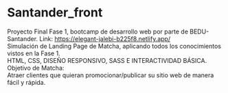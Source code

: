 # Santander_front  
Proyecto Final Fase 1, bootcamp de desarrollo web por parte de BEDU-Santander. Link: https://elegant-jalebi-b225f8.netlify.app/  
Simulación de Landing Page de Matcha, aplicando todos los conocimientos vistos en la Fase 1.  
HTML, CSS, DISEÑO RESPONSIVO, SASS E INTERACTIVIDAD BÁSICA.  
Objetivo de Matcha:  
Atraer clientes que quieran promocionar/publicar su sitio web de manera fácil y rápida.
